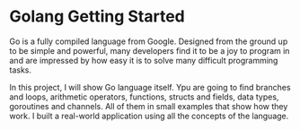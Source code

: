 # Golang Getting Started

Go is a fully compiled language from Google. Designed from the ground up to be simple and powerful, many developers find it to be a joy to program in and are impressed by how easy it is to solve many difficult programming tasks.

In this project, I will show Go language itself. Ypu are going to find branches and loops, arithmetic operators, functions, structs and fields, data types, goroutines and channels. All of them in small examples that show how they work. I built a real-world application using all the concepts of the language.
